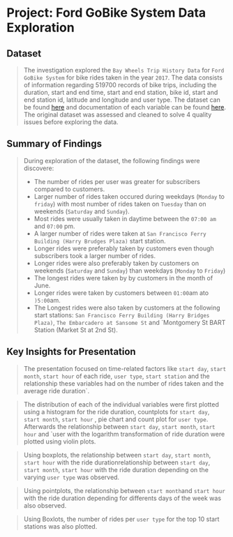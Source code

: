 # Project: Ford GoBike System Data Exploration


## Dataset

> The investigation explored the `Bay Wheels Trip History Data` for `Ford GoBike System` for bike rides taken in the year `2017`. The data consists of information regarding 519700 records of bike trips, including the duration, start and end time, start and end station, bike id, start and end station id, latitude and longitude and user type. The dataset can be found [here](https://s3.amazonaws.com/baywheels-data/2017-fordgobike-tripdata.csv.zip) and documentation of each variable can be found [here](https://www.lyft.com/bikes/bay-wheels/system-data). The original dataset was assessed and cleaned to solve 4 quality issues before exploring the data.


## Summary of Findings

> During exploration of the dataset, the following findings were discovere:
> * The number of rides per user was greater for subscribers compared to customers.
> * Larger number of rides taken occured during weekdays (`Monday` to `friday`) with most number of rides taken on `Tuesday` than on weekends (`Saturday` and `Sunday`).
> * Most rides were usually taken in daytime between the `07:00 am` and `07:00` pm.
> * A larger number of rides were taken at `San Francisco Ferry Building (Harry Brudges Plaza)` start station.
> * Longer rides were preferably taken by customers even though subscribers took a larger number of rides.
> * Longer rides were also preferably taken by customers on weekends (`Saturday` and `Sunday`) than weekdays (`Monday` to `Friday`)
> * The longest rides were taken by by customers in the month of June.
> * Longer rides were taken by customers between `01:00`am ato `)5:00`am.
> * The Longest rides were also taken by customers at the following start stations: `San Francisco Ferry Building (Harry Bridges Plaza)`, `The Embarcadero at Sansome St` and `Montgomery St BART Station (Market St at 2nd St).


## Key Insights for Presentation

> The presentation focused on time-related factors like `start day`, `start month`, `start hour` of each ride, `user type`, `start station` and the relationship these variables had on the number of rides taken and the average ride duration`. 

> The distribution of each of the individual variables were first plotted using a histogram for the ride duration, countplots for `start day`, `start month`, `start hour` , pie chart and count plot for `user type`. Afterwards the relationship between `start day`, `start month`, `start hour` and `user with the logarithm transformation of ride duration were plotted using violin plots. 

> Using boxplots, the relationship between `start day`, `start month`, `start hour` with the ride durationrelationship between `start day`, `start month`, `start hour` with the ride duration depending on the varying `user type` was observed. 

> Using pointplots, the relationship between `start month`and `start hour` with the ride duration depending for differents days of the week was also observed.

> Using Boxlots, the number of rides per `user type` for the top 10 start stations was also plotted.

